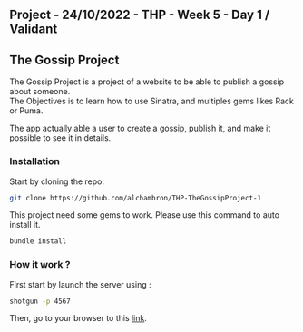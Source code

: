 ## Project - 24/10/2022 - THP - Week 5 - Day 1 / Validant

## The Gossip Project
The Gossip Project is a project of a website to be able to publish a gossip about someone.  
The Objectives is to learn how to use Sinatra, and multiples gems likes Rack or Puma.

The app actually able a user to create a gossip, publish it, and make it possible to see it in details.


### Installation

Start by cloning the repo.
```bash
git clone https://github.com/alchambron/THP-TheGossipProject-1
```

This project need some gems to work. Please use this command to auto install it. 
```bash
bundle install
```

### How it work ? 

First start by launch the server using : 
```bash
shotgun -p 4567
```

Then, go to your browser to this [link](http://localhost:4567/).

